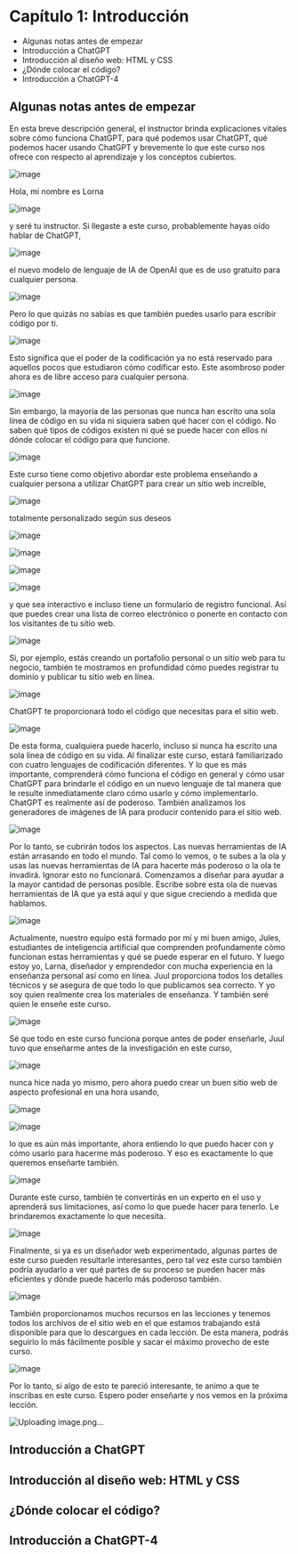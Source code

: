 # Capítulo 1: Introducción

* Algunas notas antes de empezar
* Introducción a ChatGPT
* Introducción al diseño web: HTML y CSS
* ¿Dónde colocar el código?
* Introducción a ChatGPT-4

## Algunas notas antes de empezar

En esta breve descripción general, el instructor brinda explicaciones vitales sobre cómo funciona ChatGPT, para qué podemos usar ChatGPT, qué podemos hacer usando ChatGPT y brevemente lo que este curso nos ofrece con respecto al aprendizaje y los conceptos cubiertos.

![image](https://github.com/user-attachments/assets/af02ec6b-d9af-4e16-b1b3-d15c17081626)

Hola, mi nombre es Lorna 

![image](https://github.com/user-attachments/assets/3ab3ca87-cbcd-4ecf-9ec3-6c48bdb78982)

y seré tu instructor. Si llegaste a este curso, probablemente hayas oído hablar de ChatGPT, 

![image](https://github.com/user-attachments/assets/845769bf-0830-43ae-bcc1-7804e2f53c16)

el nuevo modelo de lenguaje de IA de OpenAI que es de uso gratuito para cualquier persona. 

![image](https://github.com/user-attachments/assets/3f139fea-645d-48e0-a887-b5958fedaea7)

Pero lo que quizás no sabías es que también puedes usarlo para escribir código por ti. 

![image](https://github.com/user-attachments/assets/3ddcd87b-0991-42ff-8aff-9734e7bafa01)

Esto significa que el poder de la codificación ya no está reservado para aquellos pocos que estudiaron cómo codificar esto. Este asombroso poder ahora es de libre acceso para cualquier persona.

![image](https://github.com/user-attachments/assets/5990594d-5484-4aff-bc0f-07191b8f41e5)

Sin embargo, la mayoría de las personas que nunca han escrito una sola línea de código en su vida ni siquiera saben qué hacer con el código. No saben qué tipos de códigos existen ni qué se puede hacer con ellos ni dónde colocar el código para que funcione.

![image](https://github.com/user-attachments/assets/08e2041a-f7d9-4b34-bd5d-6adf06b62538)

Este curso tiene como objetivo abordar este problema enseñando a cualquier persona a utilizar ChatGPT para crear un sitio web increíble, 

![image](https://github.com/user-attachments/assets/17d27b60-a0ba-4b29-8b83-cec82d7acee4)

totalmente personalizado según sus deseos 

![image](https://github.com/user-attachments/assets/d2594a04-0adb-41ee-aaa5-8c27fe4555f5)

![image](https://github.com/user-attachments/assets/cacdb45f-533c-4eb7-b43d-026f79e3f0de)

![image](https://github.com/user-attachments/assets/450c5486-69e6-4a1f-bf3d-e1a497182e39)

![image](https://github.com/user-attachments/assets/14185b5b-9b0c-4a9f-b5cc-98f5fb2db761)



y que sea interactivo e incluso tiene un formulario de registro funcional. Así que puedes crear una lista de correo electrónico o ponerte en contacto con los visitantes de tu sitio web. 

![image](https://github.com/user-attachments/assets/4813b583-b058-4947-8a57-cf7240107c18)


Si, por ejemplo, estás creando un portafolio personal o un sitio web para tu negocio, también te mostramos en profundidad cómo puedes registrar tu dominio y publicar tu sitio web en línea. 

![image](https://github.com/user-attachments/assets/5fecea69-a0b4-4b23-8aa6-089a51af7cf1)

ChatGPT te proporcionará todo el código que necesitas para el sitio web.

![image](https://github.com/user-attachments/assets/c6d37157-8cd3-4802-bdc8-c3b1bc15d701)


De esta forma, cualquiera puede hacerlo, incluso si nunca ha escrito una sola línea de código en su vida. Al finalizar este curso, estará familiarizado con cuatro lenguajes de codificación diferentes. Y lo que es más importante, comprenderá cómo funciona el código en general y cómo usar ChatGPT para brindarle el código en un nuevo lenguaje de tal manera que le resulte inmediatamente claro cómo usarlo y cómo implementarlo. ChatGPT es realmente así de poderoso. También analizamos los generadores de imágenes de IA para producir contenido para el sitio web. 

![image](https://github.com/user-attachments/assets/7e733711-c2dc-4b3c-9b85-9408f5f48edc)

Por lo tanto, se cubrirán todos los aspectos. Las nuevas herramientas de IA están arrasando en todo el mundo. Tal como lo vemos, o te subes a la ola y usas las nuevas herramientas de IA para hacerte más poderoso o la ola te invadirá. Ignorar esto no funcionará. Comenzamos a diseñar para ayudar a la mayor cantidad de personas posible. Escribe sobre esta ola de nuevas herramientas de IA que ya está aquí y que sigue creciendo a medida que hablamos. 

![image](https://github.com/user-attachments/assets/4e4ff63c-a119-4263-acb6-4c759677cebd)

Actualmente, nuestro equipo está formado por mí y mi buen amigo, Jules, estudiantes de inteligencia artificial que comprenden profundamente cómo funcionan estas herramientas y qué se puede esperar en el futuro. Y luego estoy yo, Larna, diseñador y emprendedor con mucha experiencia en la enseñanza personal así como en línea. Juul proporciona todos los detalles técnicos y se asegura de que todo lo que publicamos sea correcto. Y yo soy quien realmente crea los materiales de enseñanza. Y también seré quien le enseñe este curso. 

![image](https://github.com/user-attachments/assets/a5dd7717-ab20-4710-b492-a3ca36335026)

Sé que todo en este curso funciona porque antes de poder enseñarle, Juul tuvo que enseñarme antes de la investigación en este curso, 

![image](https://github.com/user-attachments/assets/c0d286d5-8e44-4fea-a9cd-36b40c31f417)


nunca hice nada yo mismo, pero ahora puedo crear un buen sitio web de aspecto profesional en una hora usando, 

![image](https://github.com/user-attachments/assets/91170c5c-6f49-4d9b-abff-e346c013e4c5)

![image](https://github.com/user-attachments/assets/9017f315-c888-4650-976e-5786cce06220)

lo que es aún más importante, ahora entiendo lo que puedo hacer con y cómo usarlo para hacerme más poderoso. Y eso es exactamente lo que queremos enseñarte también.

![image](https://github.com/user-attachments/assets/c4b946e2-7786-4552-9cdd-b6f9b3ce9c15)

Durante este curso, también te convertirás en un experto en el uso y aprenderá sus limitaciones, así como lo que puede hacer para tenerlo. Le brindaremos exactamente lo que necesita. 

![image](https://github.com/user-attachments/assets/fd2dbaba-be00-4367-be8b-6b09b71fa5cb)


Finalmente, si ya es un diseñador web experimentado, algunas partes de este curso pueden resultarle interesantes, pero tal vez este curso también podría ayudarlo a ver qué partes de su proceso se pueden hacer más eficientes y dónde puede hacerlo más poderoso también. 

![image](https://github.com/user-attachments/assets/5a1c75a9-7e1c-446a-9d27-4b868dabb86d)

También proporcionamos muchos recursos en las lecciones y tenemos todos los archivos de el sitio web en el que estamos trabajando está disponible para que lo descargues en cada lección. De esta manera, podrás seguirlo lo más fácilmente posible y sacar el máximo provecho de este curso. 

![image](https://github.com/user-attachments/assets/543c948f-70fd-4a6d-82e7-166f0f8149bd)

Por lo tanto, si algo de esto te pareció interesante, te animo a que te inscribas en este curso. Espero poder enseñarte y nos vemos en la próxima lección.

![Uploading image.png…]()


## Introducción a ChatGPT

## Introducción al diseño web: HTML y CSS

## ¿Dónde colocar el código?

## Introducción a ChatGPT-4
